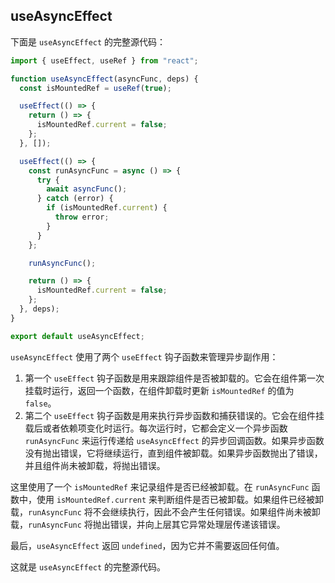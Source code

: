 ## useAsyncEffect

下面是 `useAsyncEffect` 的完整源代码：

```javascript
import { useEffect, useRef } from "react";

function useAsyncEffect(asyncFunc, deps) {
  const isMountedRef = useRef(true);

  useEffect(() => {
    return () => {
      isMountedRef.current = false;
    };
  }, []);

  useEffect(() => {
    const runAsyncFunc = async () => {
      try {
        await asyncFunc();
      } catch (error) {
        if (isMountedRef.current) {
          throw error;
        }
      }
    };

    runAsyncFunc();

    return () => {
      isMountedRef.current = false;
    };
  }, deps);
}

export default useAsyncEffect;
```

`useAsyncEffect` 使用了两个 `useEffect` 钩子函数来管理异步副作用：

1. 第一个 `useEffect` 钩子函数是用来跟踪组件是否被卸载的。它会在组件第一次挂载时运行，返回一个函数，在组件卸载时更新 `isMountedRef` 的值为 `false`。
2. 第二个 `useEffect` 钩子函数是用来执行异步函数和捕获错误的。它会在组件挂载后或者依赖项变化时运行。每次运行时，它都会定义一个异步函数 `runAsyncFunc` 来运行传递给 `useAsyncEffect` 的异步回调函数。如果异步函数没有抛出错误，它将继续运行，直到组件被卸载。如果异步函数抛出了错误，并且组件尚未被卸载，将抛出错误。

这里使用了一个 `isMountedRef` 来记录组件是否已经被卸载。在 `runAsyncFunc` 函数中，使用 `isMountedRef.current` 来判断组件是否已被卸载。如果组件已经被卸载，`runAsyncFunc` 将不会继续执行，因此不会产生任何错误。如果组件尚未被卸载，`runAsyncFunc` 将抛出错误，并向上层其它异常处理层传递该错误。

最后，`useAsyncEffect` 返回 `undefined`，因为它并不需要返回任何值。

这就是 `useAsyncEffect` 的完整源代码。